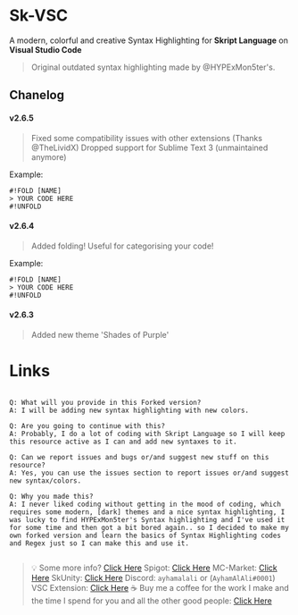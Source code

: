 # Sk-VSC
A modern, colorful and creative Syntax Highlighting for **Skript Language** on **Visual Studio Code**

> Original outdated syntax highlighting made by @HYPExMon5ter's.

## Chanelog
####  v2.6.5

> Fixed some compatibility issues with other extensions (Thanks @TheLividX)
> Dropped support for Sublime Text 3 (unmaintained anymore)

Example:
```
#!FOLD [NAME]
> YOUR CODE HERE
#!UNFOLD
```

####  v2.6.4

> Added folding! Useful for categorising your code!

Example:
```
#!FOLD [NAME]
> YOUR CODE HERE
#!UNFOLD
```

#### v2.6.3

> Added new theme 'Shades of Purple'

# Links

```

Q: What will you provide in this Forked version?
A: I will be adding new syntax highlighting with new colors.

Q: Are you going to continue with this?
A: Probably, I do a lot of coding with Skript Language so I will keep this resource active as I can and add new syntaxes to it.

Q: Can we report issues and bugs or/and suggest new stuff on this resource?
A: Yes, you can use the issues section to report issues or/and suggest new syntax/colors.

Q: Why you made this?
A: I never liked coding without getting in the mood of coding, which requires some modern, [dark] themes and a nice syntax highlighting, I was lucky to find HYPExMon5ter's Syntax highlighting and I've used it for some time and then got a bit bored again.. so I decided to make my own forked version and learn the basics of Syntax Highlighting codes and Regex just so I can make this and use it.


```


> :bulb: Some more info? [Click Here](https://forums.skunity.com/resources/sk-st3-syntax-highlighting-open-source.710/) 
> Spigot: [Click Here](https://www.spigotmc.org/members/ayhamalali.101712/) 
> MC-Market: [Click Here](https://www.mc-market.org/members/46485/) 
> SkUnity: [Click Here](https://forums.skunity.com/members/ayham-alali.35/) 
> Discord: `ayhamalali`  or (`AyhamAlAli#0001`)
> VSC Extension: [Click Here](https://marketplace.visualstudio.com/items?itemName=ayhamalali.Sk-VSC)
> :coffee: Buy me a coffee for the work I make and the time I spend for you and all the other good people: [Click Here](https://www.paypal.me/ayhamalali) 
